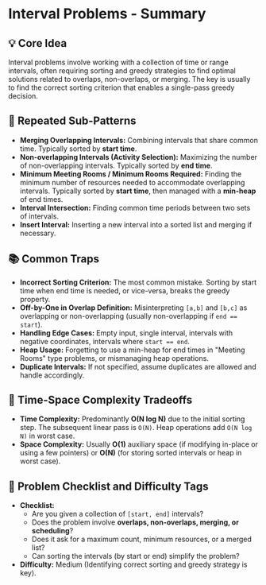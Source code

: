 # Interval Problems - Summary

## 💡 Core Idea
Interval problems involve working with a collection of time or range intervals, often requiring sorting and greedy strategies to find optimal solutions related to overlaps, non-overlaps, or merging. The key is usually to find the correct sorting criterion that enables a single-pass greedy decision.

## 🔁 Repeated Sub-Patterns
* **Merging Overlapping Intervals:** Combining intervals that share common time. Typically sorted by **start time**.
* **Non-overlapping Intervals (Activity Selection):** Maximizing the number of non-overlapping intervals. Typically sorted by **end time**.
* **Minimum Meeting Rooms / Minimum Rooms Required:** Finding the minimum number of resources needed to accommodate overlapping intervals. Typically sorted by **start time**, then managed with a **min-heap** of end times.
* **Interval Intersection:** Finding common time periods between two sets of intervals.
* **Insert Interval:** Inserting a new interval into a sorted list and merging if necessary.

## 📚 Common Traps
* **Incorrect Sorting Criterion:** The most common mistake. Sorting by start time when end time is needed, or vice-versa, breaks the greedy property.
* **Off-by-One in Overlap Definition:** Misinterpreting `[a,b]` and `[b,c]` as overlapping or non-overlapping (usually non-overlapping if `end == start`).
* **Handling Edge Cases:** Empty input, single interval, intervals with negative coordinates, intervals where `start == end`.
* **Heap Usage:** Forgetting to use a min-heap for end times in "Meeting Rooms" type problems, or mismanaging heap operations.
* **Duplicate Intervals:** If not specified, assume duplicates are allowed and handle accordingly.

## 🔁 Time-Space Complexity Tradeoffs
* **Time Complexity:** Predominantly **O(N log N)** due to the initial sorting step. The subsequent linear pass is `O(N)`. Heap operations add `O(N log N)` in worst case.
* **Space Complexity:** Usually **O(1)** auxiliary space (if modifying in-place or using a few pointers) or **O(N)** (for storing sorted intervals or heap in worst case).

## 📌 Problem Checklist and Difficulty Tags
* **Checklist:**
    * Are you given a collection of `[start, end]` intervals?
    * Does the problem involve **overlaps, non-overlaps, merging, or scheduling**?
    * Does it ask for a maximum count, minimum resources, or a merged list?
    * Can sorting the intervals (by start or end) simplify the problem?
* **Difficulty:** Medium (Identifying correct sorting and greedy strategy is key).
